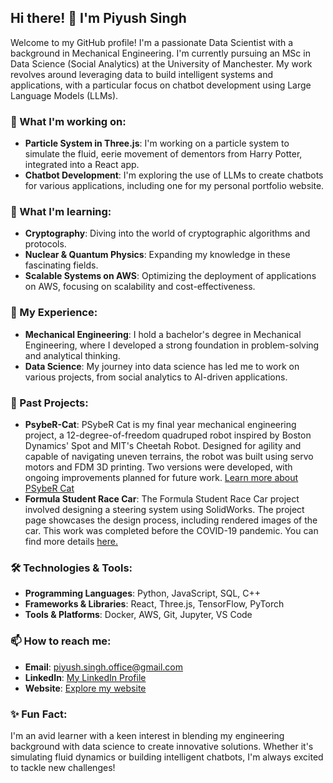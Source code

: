 ## Hi there! 👋 I'm Piyush Singh

Welcome to my GitHub profile! I'm a passionate Data Scientist with a background in Mechanical Engineering. I'm currently pursuing an MSc in Data Science (Social Analytics) at the University of Manchester. My work revolves around leveraging data to build intelligent systems and applications, with a particular focus on chatbot development using Large Language Models (LLMs).

### 🚀 What I'm working on:

- **Particle System in Three.js**: I'm working on a particle system to simulate the fluid, eerie movement of dementors from Harry Potter, integrated into a React app.
- **Chatbot Development**: I'm exploring the use of LLMs to create chatbots for various applications, including one for my personal portfolio website.

### 🌱 What I'm learning:

- **Cryptography**: Diving into the world of cryptographic algorithms and protocols.
- **Nuclear & Quantum Physics**: Expanding my knowledge in these fascinating fields.
- **Scalable Systems on AWS**: Optimizing the deployment of applications on AWS, focusing on scalability and cost-effectiveness.

### 💼 My Experience:

- **Mechanical Engineering**: I hold a bachelor's degree in Mechanical Engineering, where I developed a strong foundation in problem-solving and analytical thinking.
- **Data Science**: My journey into data science has led me to work on various projects, from social analytics to AI-driven applications.

### 📂 Past Projects:

- **PsybeR-Cat**: PSybeR Cat is my final year mechanical engineering project, a 12-degree-of-freedom quadruped robot inspired by Boston Dynamics' Spot and MIT's Cheetah Robot. Designed for agility and capable of navigating uneven terrains, the robot was built using servo motors and FDM 3D printing. Two versions were developed, with ongoing improvements planned for future work.
[Learn more about PSybeR Cat](https://www.piyushsingh.in/Projects/PsybeR-Cat.html)
- **Formula Student Race Car**: The Formula Student Race Car project involved designing a steering system using SolidWorks. The project page showcases the design process, including rendered images of the car. This work was completed before the COVID-19 pandemic. You can find more details
[here.](https://www.piyushsingh.in/Projects/Formula-Student-Car.html)

### 🛠️ Technologies & Tools:

- **Programming Languages**: Python, JavaScript, SQL, C++
- **Frameworks & Libraries**: React, Three.js, TensorFlow, PyTorch
- **Tools & Platforms**: Docker, AWS, Git, Jupyter, VS Code

### 📫 How to reach me:

- **Email**: piyush.singh.office@gmail.com
- **LinkedIn**: [My LinkedIn Profile](https://www.linkedin.com/in/piyushsinghofficial/)
- **Website**: [Explore my website](https://www.piyushsingh.in)

### ✨ Fun Fact:

I'm an avid learner with a keen interest in blending my engineering background with data science to create innovative solutions. Whether it's simulating fluid dynamics or building intelligent chatbots, I'm always excited to tackle new challenges!
